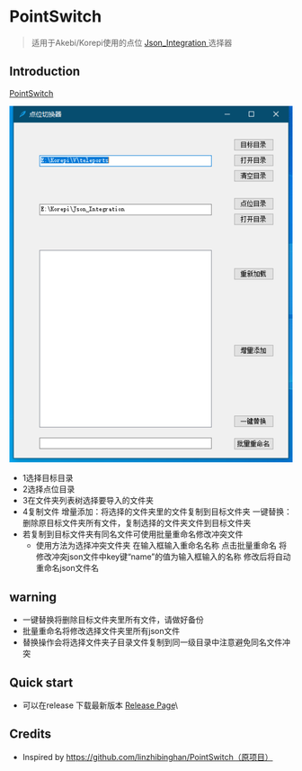 # PointSwitch

> 适用于Akebi/Korepi使用的点位 [Json_Integration ](https://github.com/Xcating/Json_Integration) 选择器




## Introduction

[PointSwitch](README.md) 

![image](https://github.com/zfonlyone/PointSwitch/blob/main/IMG/1.png)







- 1选择目标目录
- 2选择点位目录
- 3在文件夹列表树选择要导入的文件夹
- 4复制文件
增量添加：将选择的文件夹里的文件复制到目标文件夹
一键替换：删除原目标文件夹所有文件，复制选择的文件夹文件到目标文件夹
- 若复制到目标文件夹有同名文件可使用批量重命名修改冲突文件
  - 使用方法为选择冲突文件夹
    在输入框输入重命名名称
    点击批量重命名
    将修改冲突json文件中key键“name”的值为输入框输入的名称
    修改后将自动重命名json文件名



## warning
- 一键替换将删除目标文件夹里所有文件，请做好备份
- 批量重命名将修改选择文件夹里所有json文件
- 替换操作会将选择文件夹子目录文件复制到同一级目录中注意避免同名文件冲突


## Quick start
- 可以在release 下载最新版本 [Release Page](https://github.com/zfonlyone/PointSwitch/releases)\




## Credits

- Inspired by https://github.com/linzhibinghan/PointSwitch（原项目）

